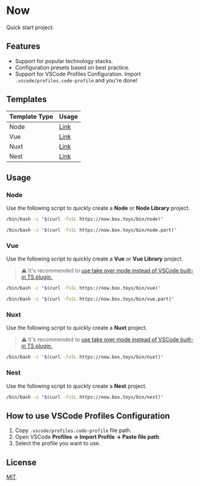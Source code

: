 # Now

Quick start project.

## Features

- Support for popular technology stacks.
- Configuration presets based on best practice.
- Support for VSCode Profiles Configuration. Import `.vscode/profiles.code-profile` and you're done!

## Templates

| Template Type | Usage         |
| ------------- | ------------- |
| Node          | [Link](#node) |
| Vue           | [Link](#vue)  |
| Nuxt          | [Link](#nuxt) |
| Nest          | [Link](#nest) |

## Usage

### Node

Use the following script to quickly create a **Node** or **Node Library** project.


```bash
/bin/bash -c "$(curl -fsSL https://now.box.toys/bin/node)"
```

```bash
/bin/bash -c "$(curl -fsSL https://now.box.toys/bin/node.part)"
```

### Vue

Use the following script to quickly create a **Vue** or **Vue Library** project.

> :warning: It's recommended to [use take over mode instead of VSCode built-in TS plugin.](https://vuejs.org/guide/typescript/overview.html#volar-takeover-mode)

```bash
/bin/bash -c "$(curl -fsSL https://now.box.toys/bin/vue)"
```

```bash
/bin/bash -c "$(curl -fsSL https://now.box.toys/bin/vue.part)"
```

### Nuxt

Use the following script to quickly create a **Nuxt** project.

> :warning: It's recommended to [use take over mode instead of VSCode built-in TS plugin.](https://vuejs.org/guide/typescript/overview.html#volar-takeover-mode)

```bash
/bin/bash -c "$(curl -fsSL https://now.box.toys/bin/nuxt)"
```

### Nest

Use the following script to quickly create a **Nest** project.

```bash
/bin/bash -c "$(curl -fsSL https://now.box.toys/bin/nest)"
```

## How to use VSCode Profiles Configuration

1. Copy `.vscode/profiles.code-profile` file path.
2. Open VSCode **Profiles -> Import Profile -> Paste file path**.
3. Select the profile you want to use.

## License

[MIT](LICENSE).
